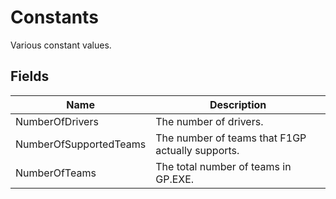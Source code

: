 # Constants

Various constant values.



## Fields

| Name            | Description        |
|-----------------|--------------------|
| NumberOfDrivers   |  The number of drivers. 
| NumberOfSupportedTeams   |  The number of teams that F1GP actually supports. 
| NumberOfTeams   |  The total number of teams in GP.EXE. 


